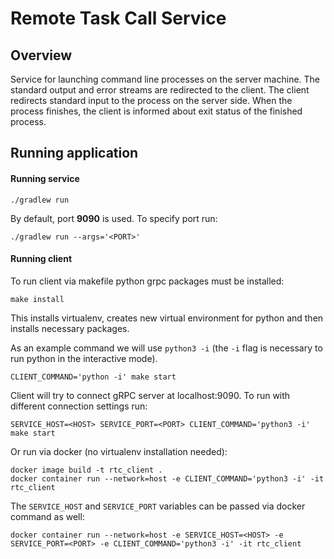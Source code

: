 # Remote Task Call Service

## Overview

Service for launching command line processes on the server machine.
The standard output and error streams are redirected to the client.
The client redirects standard input to the process on the server side.
When the process finishes, the client is informed about exit status of the finished process.

## Running application

#### Running service

```
./gradlew run
```

By default, port **9090** is used. To specify port run:

```
./gradlew run --args='<PORT>'
```

#### Running client

To run client via makefile python grpc packages must be installed:

```
make install
```
This installs virtualenv, creates new virtual environment for python and then installs necessary packages.

As an example command we will use `python3 -i` (the `-i` flag is necessary to run python in the interactive mode).

```
CLIENT_COMMAND='python -i' make start
```

Client will try to connect gRPC server at localhost:9090.
To run with different connection settings run:

```
SERVICE_HOST=<HOST> SERVICE_PORT=<PORT> CLIENT_COMMAND='python3 -i' make start
```

Or run via docker (no virtualenv installation needed):

```
docker image build -t rtc_client .
docker container run --network=host -e CLIENT_COMMAND='python3 -i' -it rtc_client
```

The `SERVICE_HOST` and `SERVICE_PORT` variables can be passed via docker command as well:

```
docker container run --network=host -e SERVICE_HOST=<HOST> -e SERVICE_PORT=<PORT> -e CLIENT_COMMAND='python3 -i' -it rtc_client
```
